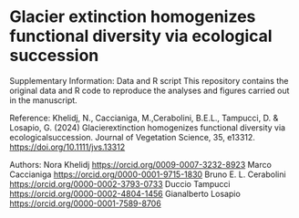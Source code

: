 # Glacier extinction homogenizes functional diversity via ecological succession
Supplementary Information: Data and R script
This repository contains the original data and R code to reproduce the analyses and figures carried out in the manuscript.

Reference:
Khelidj, N., Caccianiga, M.,Cerabolini, B.E.L., Tampucci, D. & Losapio, G. (2024)
Glacierextinction homogenizes functional diversity via ecologicalsuccession.
Journal of Vegetation Science, 35, e13312.
https://doi.org/10.1111/jvs.13312

Authors:
Nora Khelidj https://orcid.org/0009-0007-3232-8923
Marco Caccianiga https://orcid.org/0000-0001-9715-1830
Bruno E. L. Cerabolini https://orcid.org/0000-0002-3793-0733
Duccio Tampucci https://orcid.org/0000-0002-4804-1456
Gianalberto Losapio https://orcid.org/0000-0001-7589-8706
